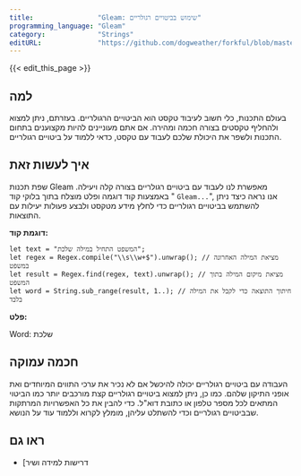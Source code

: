 ```yaml
---
title:                "Gleam: שימוש בביטויים רגולריים"
programming_language: "Gleam"
category:             "Strings"
editURL:              "https://github.com/dogweather/forkful/blob/master/content/he/gleam/using-regular-expressions.md"
---
```


{{< edit_this_page >}}

## למה
בעולם התכנות, כלי חשוב לעיבוד טקסט הוא הביטויים הרגולריים. בעזרתם, ניתן למצוא ולהחליף טקסטים בצורה חכמה ומהירה. אם אתם מעוניינים להיות מקצוענים בתחום התכנות ולשפר את היכולת שלכם לעבוד עם טקסט, כדאי ללמוד על ביטויים רגולריים.

## איך לעשות זאת
שפת תכנות Gleam מאפשרת לנו לעבוד עם ביטויים רגולריים בצורה קלה ויעילה. באמצעות קוד דוגמה ופלט מוצלח בתוך בלוקי קוד " ```Gleam...```", אנו נראה כיצד ניתן להשתמש בביטויים רגולריים כדי לחלץ מידע מטקסט ולבצע פעולות יעילות עם התוצאות.

**דוגמת קוד:**

```Gleam
let text = "המשפט התחיל במילה שלכת";
let regex = Regex.compile("\\s\\w+$").unwrap(); // מציאת המילה האחרונה במשפט
let result = Regex.find(regex, text).unwrap(); // מציאת מיקום המילה בתוך המשפט
let word = String.sub_range(result, 1..); // חיתוך התוצאה כדי לקבל את המילה בלבד
```

**פלט:**

Word: שלכת

## חכמה עמוקה
העבודה עם ביטויים רגולריים יכולה להיכשל אם לא נכיר את ערכי התווים המיוחדים ואת אופני התיקון שלהם. כמו כן, ניתן למצוא ביטויים רגולריים קצת מורכבים יותר כמו הביטוי המתאים לכל מספר טלפון או כתובת דוא"ל. כדי להבין את כל האפשרויות המרתקות שבביטויים רגולריים וכדי להשתלט עליהן, מומלץ לקרוא וללמוד עוד על הנושא.

## ראו גם
- [דרישות למידה ושיר